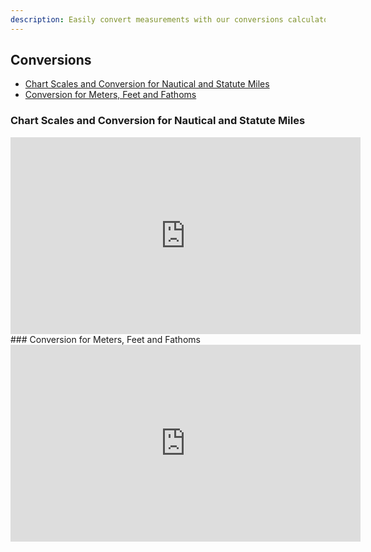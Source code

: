 ```yaml
---
description: Easily convert measurements with our conversions calculators. Nautical Calculator for Android. Download right away.
---
```

## Conversions
* [Chart Scales and Conversion for Nautical and Statute Miles](#chart-scales-and-conversion-for-nautical-and-statute-miles)
* [Conversion for Meters, Feet and Fathoms](#conversion-for-meters-feet-and-fathoms)

### Chart Scales and Conversion for Nautical and Statute Miles
<iframe width="560" height="315" src="https://www.youtube.com/embed/yvSyR5pGACs" title="YouTube video player" frameborder="0" allow="accelerometer; autoplay; clipboard-write; encrypted-media; gyroscope; picture-in-picture" allowfullscreen></iframe>
### Conversion for Meters, Feet and Fathoms
<iframe width="560" height="315" src="https://www.youtube.com/embed/lWDqrGilrs0" title="YouTube video player" frameborder="0" allow="accelerometer; autoplay; clipboard-write; encrypted-media; gyroscope; picture-in-picture" allowfullscreen></iframe>
